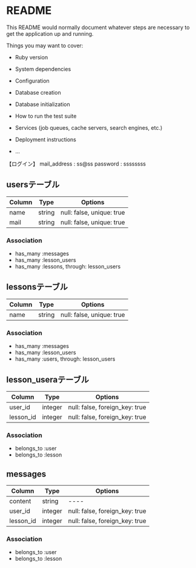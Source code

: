 # README

This README would normally document whatever steps are necessary to get the
application up and running.

Things you may want to cover:

* Ruby version

* System dependencies

* Configuration

* Database creation

* Database initialization

* How to run the test suite

* Services (job queues, cache servers, search engines, etc.)

* Deployment instructions

* ...

【ログイン】
mail_address : ss@ss
password : ssssssss

## usersテーブル
|Column|Type|Options|
|------|----|-------|
|name|string|null: false, unique: true|
|mail|string|null: false, unique: true|

### Association
- has_many :messages
- has_many :lesson_users
- has_many :lessons, through: lesson_users



## lessonsテーブル
|Column|Type|Options|
|------|----|-------|
|name|string|null: false, unique: true|

### Association
- has_many :messages
- has_many :lesson_users
- has_many :users, through: lesson_users



## lesson_useraテーブル
|Column|Type|Options|
|------|----|-------|
|user_id|integer|null: false, foreign_key: true|
|lesson_id|integer|null: false, foreign_key: true|

### Association
- belongs_to :user
- belongs_to :lesson



## messages
|Column|Type|Options|
|------|----|-------|
|content|string|----|
|user_id|integer|null: false, foreign_key: true|
|lesson_id|integer|null: false, foreign_key: true|

### Association
- belongs_to :user
- belongs_to :lesson
